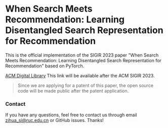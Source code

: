 # When Search Meets Recommendation: Learning Disentangled Search Representation for Recommendation
This is the official implementation of the SIGIR 2023 paper "When Search Meets Recommendation: Learning Disentangled Search Representation for Recommendation" based on PyTorch.

[ACM Digital Library](https://doi.org/10.1145/3539618.3591786) This link will be available after the ACM SIGIR 2023.


> Since we are applying for a patent of this paper, the open source code will be made public after the patent application.

### Contact
If you have any questions, feel free to contact us through email zihua_si@ruc.edu.cn or GitHub issues. Thanks!
